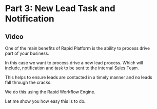# Part 3: New Lead Task and Notification 

## Video

One of the main benefits of Rapid Platform is the ability to process drive part of your business. 

In this case we want to process drive a new lead process. Which will include, notification and task to be sent to the internal Sales Team. 

This helps to ensure leads are contacted in a timely manner and no leads fall through the cracks. 

We do this using the Rapid Workflow Engine. 

Let me show you how easy this is to do. 